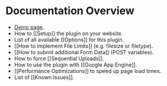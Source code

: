 # Documentation Overview

* [Demo page](http://aquantum-demo.appspot.com/file-upload).
* How to [[Setup]] the plugin on your website.
* List of all available [[Options]] for this plugin.
* [[How to implement File Limits]] (e.g. filesize or filetype).
* [[How to submit additional Form Data]] (POST variables).
* How to force [[Sequential Uploads]].
* How to use the plugin with [[Google App Engine]].
* [[Performance Optimizations]] to speed up page load times.
* List of [[Known Issues]].
